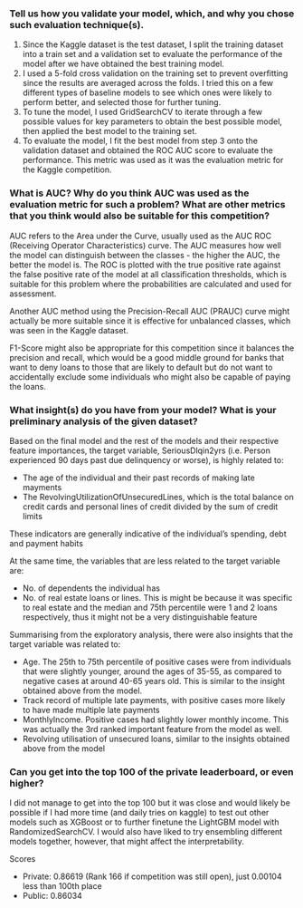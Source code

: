 ### Tell us how you validate your model, which, and why you chose such evaluation technique(s).

1.	Since the Kaggle dataset is the test dataset, I split the training dataset into a train set and a validation set to evaluate the performance of the model after we have obtained the best training model.
2.	I used a 5-fold cross validation on the training set to prevent overfitting since the results are averaged across the folds. I tried this on a few different types of baseline models to see which ones were likely to perform better, and selected those for further tuning.
3.	To tune the model, I used GridSearchCV to iterate through a few possible values for key parameters to obtain the best possible model, then applied the best model to the training set.
4.	To evaluate the model, I fit the best model from step 3 onto the validation dataset and obtained the ROC AUC score to evaluate the performance. This metric was used as it was the evaluation metric for the Kaggle competition. 




### What is AUC? Why do you think AUC was used as the evaluation metric for such a problem? What are other metrics that you think would also be suitable for this competition?

AUC refers to the Area under the Curve, usually used as the AUC ROC (Receiving Operator Characteristics) curve.  The AUC measures how well the model can distinguish between the classes - the higher the AUC, the better the model is. The ROC is plotted with the true positive rate against the false positive rate of the model at all classification thresholds, which is suitable for this problem where the probabilities are calculated and used for assessment.  

Another AUC method using the Precision-Recall AUC (PRAUC) curve might actually be more suitable since it is effective for unbalanced classes, which was seen in the Kaggle dataset. 

F1-Score might also be appropriate for this competition since it balances the precision and recall, which would be a good middle ground for banks that want to deny loans to those that are likely to default but do not want to accidentally exclude some individuals who might also be capable of paying the loans.



### What insight(s) do you have from your model? What is your preliminary analysis of the given dataset?

Based on the final model and the rest of the models and their respective feature importances, the target variable, SeriousDlqin2yrs (i.e. Person experienced 90 days past due delinquency or worse), is highly related to:
- The age of the individual and their past records of making late mayments
- The RevolvingUtilizationOfUnsecuredLines, which is the total balance on credit cards and personal lines of credit divided by the sum of credit limits

These indicators are generally indicative of the individual’s spending, debt and payment habits

At the same time, the variables that are less related to the target variable are:
-	No. of dependents the individual has
-	No. of real estate loans or lines. This is might be because it was specific to real estate and the median and 75th percentile were 1 and 2 loans respectively, thus it might not be a very distinguishable feature 

Summarising from the exploratory analysis, there were also insights that the target variable was related to:
-	Age. The 25th to 75th percentile of positive cases were from individuals that were slightly younger, around the ages of 35-55, as compared to negative cases at around 40-65 years old. This is similar to the insight obtained above from the model.
-	Track record of multiple late payments, with positive cases more likely to have made multiple late payments
-	MonthlyIncome. Positive cases had slightly lower monthly income. This was actually the 3rd ranked important feature from the model as well.
-	Revolving utilisation of unsecured loans, similar to the insights obtained above from the model



### Can you get into the top 100 of the private leaderboard, or even higher?

I did not manage to get into the top 100 but it was close and would likely be possible if I had more time (and daily tries on kaggle) to test out other models such as XGBoost or to further finetune the LightGBM model with RandomizedSearchCV. I would also have liked to try ensembling different models together, however, that might affect the interpretability. 

Scores
- Private: 0.86619 (Rank 166 if competition was still open), just 0.00104 less than 100th place
- Public: 0.86034

 
